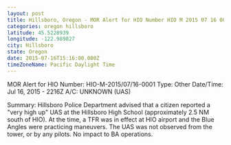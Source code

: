 ```yaml
---
layout: post
title: Hillsboro, Oregon - MOR Alert for HIO Number HIO M 2015 07 16 0001 Type Other Date Time
categories: oregon hillsboro
latitude: 45.5228939
longitude: -122.989827
city: Hillsboro
state: Oregon
date: 2015-07-16T15:16:00.000Z
timeZoneName: Pacific Daylight Time
---
```


MOR Alert for HIO
Number: HIO-M-2015/07/16-0001
Type: Other
Date/Time: Jul 16, 2015 - 2216Z
A/C: UNKNOWN (UAS)

Summary: Hillsboro Police Department advised that a citizen reported a "very high up" UAS at the Hillsboro High School (approximately 2.5 NM south of HIO). At the time, a TFR was in effect at HIO airport and the Blue Angles were practicing maneuvers. The UAS was not observed from the tower, or by any pilots. No impact to BA operations. 
